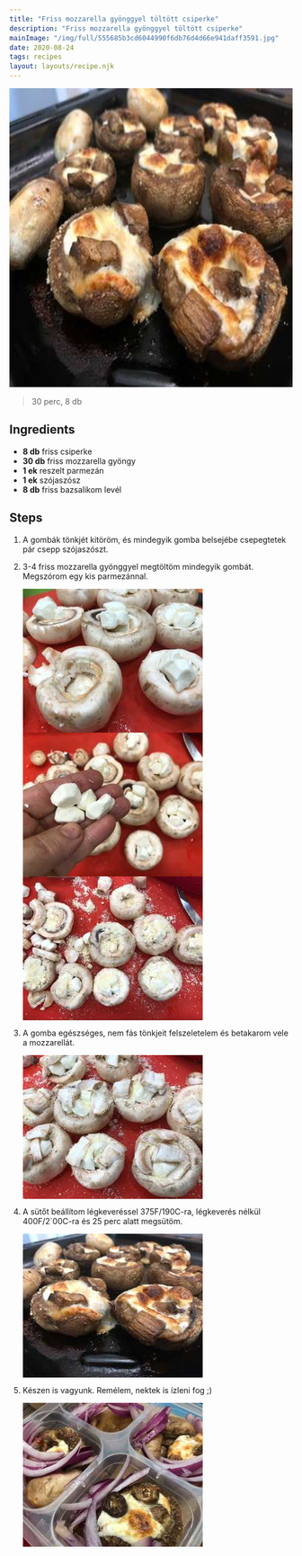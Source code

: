 ```yaml
---
title: "Friss mozzarella gyönggyel töltött csiperke"
description: "Friss mozzarella gyönggyel töltött csiperke"
mainImage: "/img/full/555685b3cd6044990f6db76d4d66e941daff3591.jpg"
date: 2020-08-24
tags: recipes
layout: layouts/recipe.njk
---
```

                            
<p align="center"><a href="https://cookpad.com/hu/receptek/13472358-friss-mozzarella-gyonggyel-toltott-csiperke" rel="Recipe source page"><img width="751" height="532" src="/img/full/555685b3cd6044990f6db76d4d66e941daff3591.jpg"/></a></p>

> 30 perc, 8 db 

## Ingredients
* **8 db** friss csiperke
* **30 db** friss mozzarella gyöngy
* **1 ek** reszelt parmezán
* **1 ek** szójaszósz
* **8 db** friss bazsalikom levél

## Steps

1. A gombák tönkjét kitöröm, és mindegyik gomba belsejébe csepegtetek pár csepp szójaszószt.
 
    <div style="clear: both"/>

2. 3-4 friss mozzarella gyönggyel megtöltöm mindegyik gombát. Megszórom egy kis parmezánnal.
 
    <p><img width="320" height="256" align="left" src="/img/full/fe5685c995adf1d95bf7cf4e0ffb35f9863ff57d.jpg"/></p><p><img width="320" height="256" align="left" src="/img/full/2f631b356c7b6a23d5968e5adaa8a1925cf984ac.jpg"/></p><p><img width="320" height="256" align="left" src="/img/full/8aed20fe9fb80cfcb71896b9af1bd93253b191e5.jpg"/></p><div style="clear: both"/>

3. A gomba egészséges, nem fás tönkjeit felszeletelem és betakarom vele a mozzarellát.
 
    <p><img width="320" height="256" align="left" src="/img/full/2281844ca131f96dd1eabbee4f41f04c8d102a6e.jpg"/></p><div style="clear: both"/>

4. A sütőt beállítom légkeveréssel 375F/190C-ra, légkeverés nélkül 400F/2`00C-ra és 25 perc alatt megsütöm.
 
    <p><img width="320" height="256" align="left" src="/img/full/4988974750fc0351442d85414979884252ebfda4.jpg"/></p><div style="clear: both"/>

5. Készen is vagyunk. Remélem, nektek is ízleni fog ;)
 
    <p><img width="320" height="256" align="left" src="/img/full/f6800cb391c59837f3703876e0269b1072353140.jpg"/></p><div style="clear: both"/>

